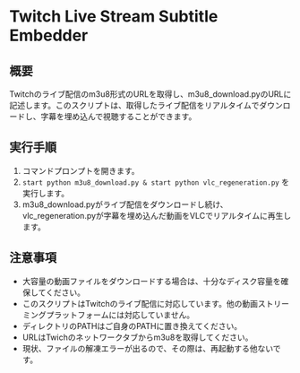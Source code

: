 # Twitch Live Stream Subtitle Embedder

## 概要

Twitchのライブ配信のm3u8形式のURLを取得し、m3u8_download.pyのURLに記述します。このスクリプトは、取得したライブ配信をリアルタイムでダウンロードし、字幕を埋め込んで視聴することができます。

## 実行手順

1. コマンドプロンプトを開きます。
2. `start python m3u8_download.py & start python vlc_regeneration.py` を実行します。
3. m3u8_download.pyがライブ配信をダウンロードし続け、vlc_regeneration.pyが字幕を埋め込んだ動画をVLCでリアルタイムに再生します。

## 注意事項

- 大容量の動画ファイルをダウンロードする場合は、十分なディスク容量を確保してください。
- このスクリプトはTwitchのライブ配信に対応しています。他の動画ストリーミングプラットフォームには対応していません。
- ディレクトリのPATHはご自身のPATHに置き換えてください。
- URLはTwichのネットワークタブからm3u8を取得してください。
- 現状、ファイルの解凍エラーが出るので、その際は、再起動する他ないです。
